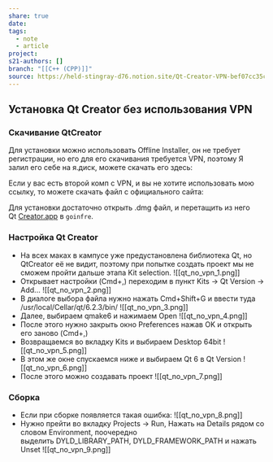 ```yaml
---
share: true
date: 
tags:
  - note
  - article
project: 
s21-authors: []
branch: "[[C++ (CPP)]]"
source: https://held-stingray-d76.notion.site/Qt-Creator-VPN-bef07cc35c8946dfae0b78f566f23085?pvs=25
---
```


## Установка Qt Creator без использования VPN
### Скачивание QtCreator
Для установки можно использовать Offline Installer, он не требует регистрации, но его для его скачивания требуется VPN, поэтому Я залил его себе на я.диск, можете скачать его здесь:

Если у вас есть второй комп с VPN, и вы не хотите использовать мою ссылку, то можете скачать файл с официального сайта:

Для установки достаточно открыть .dmg файл, и перетащить из него Qt [Creator.app](http://creator.app/) в `goinfre`.

### Настройка Qt Creator
- На всех маках в кампусе уже предустановлена библиотека Qt, но QtCreator её не видит, поэтому при попытке создать проект мы не сможем пройти дальше этапа Kit selection.
![[qt_no_vpn_1.png]]
- Открывает настройки (Cmd+,) переходим в пункт Kits → Qt Version → Add...
![[qt_no_vpn_2.png]]
- В диалоге выбора файла нужно нажать Cmd+Shift+G и ввести туда /usr/local/Cellar/qt/6.2.3/bin/
![[qt_no_vpn_3.png]]
- Далее, выбираем qmake6 и нажимаем Open
![[qt_no_vpn_4.png]]
- После этого нужно закрыть окно Preferences нажав OK и открыть его заново (Cmd+,)
- Возвращаемся во вкладку Kits и выбираем Desktop 64bit
![[qt_no_vpn_5.png]]
- В этом же окне спускаемся ниже и выбираем Qt 6 в Qt Version
![[qt_no_vpn_6.png]]
- После этого можно создавать проект
![[qt_no_vpn_7.png]]

### Сборка

- Если при сборке появляется такая ошибка:
![[qt_no_vpn_8.png]]
- Нужно прейти во вкладку Projects → Run, Нажать на Details рядом со словом Environment, поочередно выделить DYLD\_LIBRARY\_PATH, DYLD\_FRAMEWORK\_PATH и нажать Unset
![[qt_no_vpn_9.png]]
